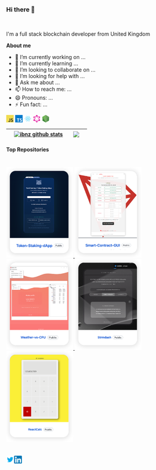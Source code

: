 ### Hi there 👋




<br />

I'm a full stack blockchain developer from United Kingdom 

**About me**


- 🔭 I’m currently working on ...
- 🌱 I’m currently learning ...
- 👯 I’m looking to collaborate on ...
- 🤔 I’m looking for help with ...
- 💬 Ask me about ...
- 📫 How to reach me: ...
- 😄 Pronouns: ...
- ⚡ Fun fact: ...

<code><img height="20" alt="javascript" src="https://raw.githubusercontent.com/github/explore/80688e429a7d4ef2fca1e82350fe8e3517d3494d/topics/javascript/javascript.png"></code>
<code><img height="20" alt="typescript" src="https://raw.githubusercontent.com/github/explore/80688e429a7d4ef2fca1e82350fe8e3517d3494d/topics/typescript/typescript.png"></code>
<code><img height="20" alt="react" src="https://raw.githubusercontent.com/github/explore/80688e429a7d4ef2fca1e82350fe8e3517d3494d/topics/react/react.png"></code>
<code><img height="20" alt="graphql" src="https://raw.githubusercontent.com/github/explore/5c058a388828bb5fde0bcafd4bc867b5bb3f26f3/topics/graphql/graphql.png"></code>
<code><img height="20" alt="nodejs" src="https://raw.githubusercontent.com/github/explore/80688e429a7d4ef2fca1e82350fe8e3517d3494d/topics/nodejs/nodejs.png"></code>    


|| <a href="https://github.com/ibnzuk/github-readme-stats"><img align="center" src="https://github-readme-stats.vercel.app/api?username=ibnzUK&show_icons=true&include_all_commits=true&theme=buefy&hide_border=true" alt="ibnz github stats" /></a> |   | <a href="https://github.com/ibnzuk/github-readme-stats"><img align="center" src="https://github-readme-stats.vercel.app/api/top-langs/?username=ibnzuk&layout=compact&theme=buefy&hide_border=true" /></a> ||
|-| ------------- |--------| ------------- |-|

#### Top Repositories


# <div>
  
<a href="https://github.com/ibnzUK/Token-Staking-dApp">
  <img alt="Token-Staking-dApp" width="180px" src="https://github.com/ibnzUK/ibnzUK/blob/main/assets/git1.png" />
</a>
 <a href="https://github.com/ibnzUK/Smart-Contract-GUI">
  <img alt="Smart-Contract-GUI" width="180px" src="https://github.com/ibnzUK/ibnzUK/blob/main/assets/git2.png" />
</a>
   <a href="https://github.com/ibnzUK/Weather-vs-CPU">
  <img alt="Weather-vs-CPU" width="180px" src="https://github.com/ibnzUK/ibnzUK/blob/main/assets/git3.png" />
</a>
   <a href="https://github.com/ibnzUK/Strmdash">
  <img alt="Strmdash" width="180px" src="https://github.com/ibnzUK/ibnzUK/blob/main/assets/git4.png" />
</a>
   <a href="https://github.com/ibnzUK/ReactCalc">
  <img alt="ReactCalc" width="180px" src="https://github.com/ibnzUK/ibnzUK/blob/main/assets/git5.png" />
</a>
</div>


<br />
<br />
<br />
<a href="https://twitter.com/ibnzUK">
  <img align="left" alt="ibnz | Twitter" width="21px" src="https://github.com/ibnzUK/ibnzUK/blob/main/assets/twitter.png" />
</a>
<a href="[https://twitter.com/ibnzUK](https://www.linkedin.com/in/justinaskairys/)">
  <img align="left" alt="ibnz | Linkedin" width="21px" src="https://github.com/ibnzUK/ibnzUK/blob/main/assets/linkedin.png" />
</a>
<br />
<br />
